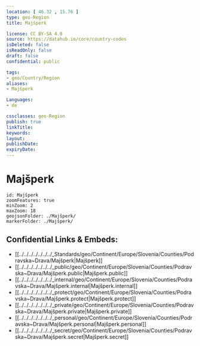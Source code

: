 ```yaml
---
location: [ 46.32 , 15.76 ] 
type: geo-Region
title: Majšperk

license: CC BY-SA 4.0
source: https://datahub.io/core/country-codes
isDeleted: false
isReadOnly: false
draft: false
confidential: public

tags:
- geo/Country/Region
aliases:
- Majšperk

Languages:
- de

cssclasses: geo-Region
publish: true
linkTitle: 
keywords: 
layout: 
publishDate: 
expiryDate: 
---
```


# Majšperk

```leaflet
id: Majšperk
zoomFeatures: true 
minZoom: 2 
maxZoom: 18
geojsonFolder: ./Majšperk/
markerFolder: ./Majšperk/
```


## Confidential Links & Embeds: 
- [[../../../../../../../_Standards/geo/Continent/Europe/Slovenia/Counties/Podravska~Drava/Majšperk|Majšperk]] 
- [[../../../../../../../_public/geo/Continent/Europe/Slovenia/Counties/Podravska~Drava/Majšperk.public|Majšperk.public]] 
- [[../../../../../../../_internal/geo/Continent/Europe/Slovenia/Counties/Podravska~Drava/Majšperk.internal|Majšperk.internal]] 
- [[../../../../../../../_protect/geo/Continent/Europe/Slovenia/Counties/Podravska~Drava/Majšperk.protect|Majšperk.protect]] 
- [[../../../../../../../_private/geo/Continent/Europe/Slovenia/Counties/Podravska~Drava/Majšperk.private|Majšperk.private]] 
- [[../../../../../../../_personal/geo/Continent/Europe/Slovenia/Counties/Podravska~Drava/Majšperk.personal|Majšperk.personal]] 
- [[../../../../../../../_secret/geo/Continent/Europe/Slovenia/Counties/Podravska~Drava/Majšperk.secret|Majšperk.secret]] 

